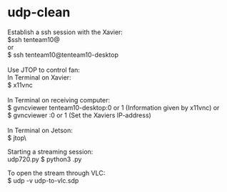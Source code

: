 # udp-clean

Establish a ssh session with the Xavier: \
$ssh tenteam10@<IP-address> \
  or \
$ ssh tenteam10@tenteam10-desktop \
\
Use JTOP to control fan: \
In Terminal on Xavier: \
$ x11vnc \
\
In Terminal on receiving computer: \
$ gvncviewer tenteam10-desktop:0 or 1 (Information given by x11vnc)
or \
$ gvncviewer <IP-address>:0 or 1 (Set the Xaviers IP-address) \
\
In Terminal on Jetson: \
$ jtop\

Starting a streaming session: \
udp720.py 
$ python3 <udpXXX>.py

To open the stream through VLC: \
$ udp -v udp-to-vlc.sdp
